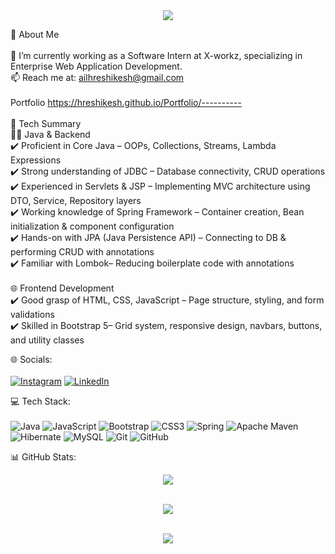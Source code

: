 
<div align="center">
<img src="https://readme-typing-svg.herokuapp.com?color=%2336BCF7&center=true&vCenter=true&lines=Hi,+I'am+Hreshikesha+K;Welcome+to+my+Github+page;I+am+Hreshikesha+K;I+am+a+Java+Web+Developer;😄"> 
</div>

👋 About Me<br><br>🔭 I’m currently working as a Software Intern at X-workz, specializing in Enterprise Web Application Development.  <br>📫 Reach me at: [ailhreshikesh@gmail.com](mailto:ailhreshikesh@gmail.com)<br><br>Portfolio https://hreshikesh.github.io/Portfolio/----------<br><br> 🚀 Tech Summary<br>👨‍💻 Java & Backend<br> ✔️ Proficient in Core Java – OOPs, Collections, Streams, Lambda Expressions<br> ✔️ Strong understanding of JDBC – Database connectivity, CRUD operations<br> ✔️ Experienced in Servlets & JSP – Implementing MVC architecture using DTO, Service, Repository layers<br> ✔️ Working knowledge of Spring Framework – Container creation, Bean initialization & component configuration<br> ✔️ Hands-on with JPA (Java Persistence API) – Connecting to DB & performing CRUD with annotations<br> ✔️ Familiar with Lombok– Reducing boilerplate code with annotations<br><br>🌐 Frontend Development<br> ✔️ Good grasp of HTML, CSS, JavaScript – Page structure, styling, and form validations<br> ✔️ Skilled in Bootstrap 5– Grid system, responsive design, navbars, buttons, and utility classes


 🌐 Socials:
 <br><br>
[![Instagram](https://img.shields.io/badge/Instagram-%23E4405F.svg?logo=Instagram&logoColor=white)](https://instagram.com/https://www.instagram.com/___rishi__kesh___ail/) [![LinkedIn](https://img.shields.io/badge/LinkedIn-%230077B5.svg?logo=linkedin&logoColor=white)](https://linkedin.com/in/https://www.linkedin.com/in/hreshikesha-k-200689254/) 

 💻 Tech Stack:<br><br>
![Java](https://img.shields.io/badge/java-%23ED8B00.svg?style=for-the-badge&logo=openjdk&logoColor=white) ![JavaScript](https://img.shields.io/badge/javascript-%23323330.svg?style=for-the-badge&logo=javascript&logoColor=%23F7DF1E) ![Bootstrap](https://img.shields.io/badge/bootstrap-%238511FA.svg?style=for-the-badge&logo=bootstrap&logoColor=white) ![CSS3](https://img.shields.io/badge/css3-%231572B6.svg?style=for-the-badge&logo=css3&logoColor=white) ![Spring](https://img.shields.io/badge/spring-%236DB33F.svg?style=for-the-badge&logo=spring&logoColor=white) ![Apache Maven](https://img.shields.io/badge/Apache%20Maven-C71A36?style=for-the-badge&logo=Apache%20Maven&logoColor=white) ![Hibernate](https://img.shields.io/badge/Hibernate-59666C?style=for-the-badge&logo=Hibernate&logoColor=white) ![MySQL](https://img.shields.io/badge/mysql-4479A1.svg?style=for-the-badge&logo=mysql&logoColor=white) ![Git](https://img.shields.io/badge/git-%23F05033.svg?style=for-the-badge&logo=git&logoColor=white) ![GitHub](https://img.shields.io/badge/github-%23121011.svg?style=for-the-badge&logo=github&logoColor=white)


 📊 GitHub Stats:

<div align="center">

<img src="https://github-readme-stats.vercel.app/api?username=hreshikesh&theme=dark&hide_border=false&include_all_commits=true&count_private=true" /><br><br>

<img src="https://nirzak-streak-stats.vercel.app/?user=hreshikesh&theme=dark&hide_border=false" /><br><br>

<img src="https://github-readme-stats.vercel.app/api/top-langs/?username=hreshikesh&theme=dark&hide_border=false&include_all_commits=true&count_private=true&layout=compact" />

</div>




